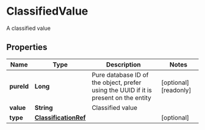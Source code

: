 

# ClassifiedValue

A classified value
## Properties

Name | Type | Description | Notes
------------ | ------------- | ------------- | -------------
**pureId** | **Long** | Pure database ID of the object, prefer using the UUID if it is present on the entity |  [optional] [readonly]
**value** | **String** | Classified value | 
**type** | [**ClassificationRef**](ClassificationRef.md) |  |  [optional]



